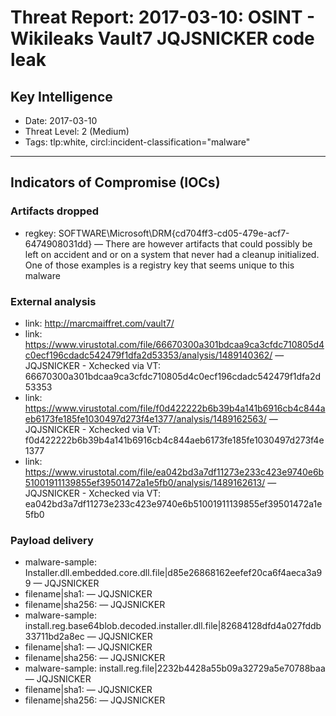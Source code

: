 # Threat Report: 2017-03-10: OSINT - Wikileaks Vault7 JQJSNICKER code leak


## Key Intelligence
* Date: 2017-03-10
* Threat Level: 2 (Medium)
* Tags: tlp:white, circl:incident-classification="malware"

---

## Indicators of Compromise (IOCs)
### Artifacts dropped
* regkey: SOFTWARE\Microsoft\DRM\{cd704ff3-cd05-479e-acf7-6474908031dd} — There are however artifacts that could possibly be left on accident and or on a system that never had a cleanup initialized. One of those examples is a registry key that seems unique to this malware

### External analysis
* link: http://marcmaiffret.com/vault7/
* link: https://www.virustotal.com/file/66670300a301bdcaa9ca3cfdc710805d4c0ecf196cdadc542479f1dfa2d53353/analysis/1489140362/ — JQJSNICKER - Xchecked via VT: 66670300a301bdcaa9ca3cfdc710805d4c0ecf196cdadc542479f1dfa2d53353
* link: https://www.virustotal.com/file/f0d422222b6b39b4a141b6916cb4c844aeb6173fe185fe1030497d273f4e1377/analysis/1489162563/ — JQJSNICKER - Xchecked via VT: f0d422222b6b39b4a141b6916cb4c844aeb6173fe185fe1030497d273f4e1377
* link: https://www.virustotal.com/file/ea042bd3a7df11273e233c423e9740e6b51001911139855ef39501472a1e5fb0/analysis/1489162613/ — JQJSNICKER - Xchecked via VT: ea042bd3a7df11273e233c423e9740e6b51001911139855ef39501472a1e5fb0

### Payload delivery
* malware-sample: Installer.dll.embedded.core.dll.file|d85e26868162eefef20ca6f4aeca3a99 — JQJSNICKER
* filename|sha1: <sha1> — JQJSNICKER
* filename|sha256: <sha256> — JQJSNICKER
* malware-sample: install.reg.base64blob.decoded.installer.dll.file|82684128dfd4a027fddb33711bd2a8ec — JQJSNICKER
* filename|sha1: <sha1> — JQJSNICKER
* filename|sha256: <sha256> — JQJSNICKER
* malware-sample: install.reg.file|2232b4428a55b09a32729a5e70788baa — JQJSNICKER
* filename|sha1: <sha1> — JQJSNICKER
* filename|sha256: <sha256> — JQJSNICKER
